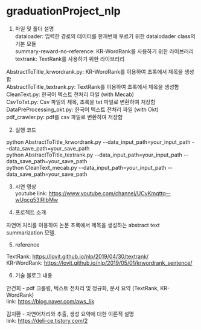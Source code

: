 # graduationProject_nlp

1. 파일 및 폴더 설명<br>
dataloader: 입력한 경로의 데이터를 한꺼번에 부르기 위한 datalodader class의 기본 모듈 <br>
summary-reward-no-reference: KR-WordRank를 사용하기 위한 라이브러리<br>
textrank: TextRank를 사용하기 위한 라이브러리<br>

AbstractToTitle_krwordrank.py: KR-WordRank를 이용하여 초록에서 제목을 생성함<br>
AbstractToTitle_textrank.py: TextRank를 이용하여 초록에서 제목을 생성함<br>
CleanText.py: 한국어 텍스트 전처리 파일 (with Mecab)<br>
CsvToTxt.py: Csv 파일의 제목, 초록을 txt 파일로 변환하여 저장함<br>
DataPreProcessing_okt.py: 한국어 텍스트 전처리 파일 (with Okt)<br>
pdf_crawler.py: pdf를 csv 파일로 변환하여 저장함<br>


2. 실행 코드<br>

python AbstractToTitle_krwordrank.py --data_input_path=your_input_path --data_save_path=your_save_path<br>
python AbstractToTitle_textrank.py --data_input_path=your_input_path --data_save_path=your_save_path<br>
python CleanText_mecab.py --data_input_path=your_input_path --data_save_path=your_save_path<br>

3. 시연 영상<br>
youtube link: https://www.youtube.com/channel/UCvKmqttq--wUqcg53IRIbMw

4. 프로젝트 소개 <br>

자연어 처리를 이용하여 논문 초록에서 제목을 생성하는 abstract text summarization 모델.

5. reference <br>

TextRank: https://lovit.github.io/nlp/2019/04/30/textrank/ <br>
KR-WordRank: https://lovit.github.io/nlp/2019/05/01/krwordrank_sentence/

6. 기술 블로그 내용 <br>

안건희 - pdf 크롤링, 텍스트 전처리 및 정규화, 문서 요약 (TextRank, KR-WordRank) <br>
link: https://blog.naver.com/aws_lik <br>

김지환 - 자연어처리와 추출, 생성 요약에 대한 이론적 설명 <br>
link: https://deli-ce.tistory.com/2 <br>
